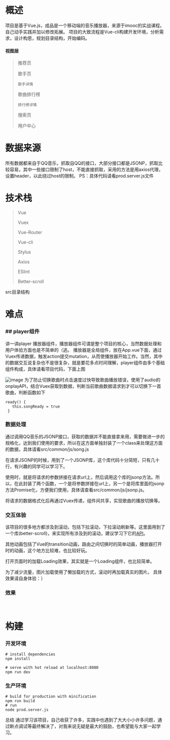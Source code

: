 # 概述
项目是基于Vue.js，成品是一个移动端的音乐播放器，来源于imooc的实战课程。自己动手实践并加以修改拓展。
项目的大致流程是Vue-cli构建开发环境，分析需求，设计构思，规划目录结构，开始编码。

#### 视图层
<blockquote>
推荐页

歌手页

    歌手详情

歌曲排行榜

    排行榜详情

搜索页

用户中心</blockquote>


# 数据来源
所有数据都来自于QQ音乐，抓取自QQ的接口，大部分接口都是JSONP，抓取比较容易，其中一些接口限制了host，不能直接抓取，采用的方法是用axios代理，设置header，以此绕过host的限制。
PS：具体代码请看prod.server.js文件

# 技术栈
<blockquote>
Vue

Vuex

Vue-Router

Vue-cli

Stylus

Axios

ESlint

Better-scroll
</blockquote>


src目录结构
<img src="https://camo.githubusercontent.com/8774821f1bdcba1e180aef798c36ab2c0ac2ad7e/68747470733a2f2f6f63316779666536712e716e73736c2e636f6d2f31372d372d32372f37313532393437322e6a7067" alt="" data-canonical-src="https://oc1gyfe6q.qnssl.com/17-7-27/71529472.jpg" style="max-width:100%;">

# 难点
### ## player组件
讲一讲player 播放器组件，播放器组件可谓是整个项目的核心，当然数据处理和用户体验方面也是不简单的（逃。
播放器是全局组件，放在App.vue下面，通过Vuex传递数据，触发action提交mutation，从而使播放器开始工作。当然，其中的数据交互说复杂也不是很复杂，就是要花多点时间理解，player组件由多个基础组件构成，具体请看项目代码，下面上图

![image](https://camo.githubusercontent.com/1e32f582eba8aa24a2e15993ca0d97dd2f734dbe/68747470733a2f2f6f63316779666536712e716e73736c2e636f6d2f31372d372d32382f37353832383039352e6a7067)
为了防止切换歌曲时点击速度过快导致歌曲播放错误，使用了audio的onplayAPI，结合Vuex获取到数据，判断当前歌曲数据请求到才可以切换下一首歌曲，判断函数如下

 
```
ready() {
   this.songReady = true
 }
```

### 数据处理
通过调用QQ音乐的JSONP接口，获取的数据并不能直接拿来用，需要做进一步的规格化，达到我们使用的要求，所以在这方面单独封装了一个class来处理这方面的数据，具体请看src/common/js/song.js

在请求JSONP的时候，用到了一个JSONP库，这个库代码十分简短，只有几十行，有兴趣的同学可以学习下。

使用时，就是将请求的参数拼接在请求url上，然后调用这个库的jsonp方法。所以，在此封装了两个函数，一个是将参数拼接在url上，另一个是将库里面的jsonp方法Promise化，方便我们使用，具体请查看src/common/js/jsonp.js。

将请求的数据格式化后再通过Vuex传递，组件间共享，实现歌曲的播放切换等。

### 交互体验
该项目的很多地方都涉及到滚动，包括下拉滚动，下拉滚动刷新等。这里面用到了一个库(better-scroll)，来实现所有涉及到的滚动，建议学习下它的<a href="https://github.com/ustbhuangyi/better-scroll">API</a>。

其他动画包括了Vue的transition动画，路由之间切换时的简单动画，播放器打开时的动画，这个地方比较难，也比较好玩。

打开页面时的加载Loading效果，其实就是一个Loading组件，也比较简单。

为了减少流量，图片加载使用了懒加载的方式，滚动时再加载真实的图片。
具体效果请自身体验：）

### 效果
<img src="https://camo.githubusercontent.com/0b987f760faead0acedbec6d4d7fee711c9df39c/68747470733a2f2f6f63316779666536712e716e73736c2e636f6d2f31372d372d32382f32393534363430302e6a7067" alt="" data-canonical-src="https://oc1gyfe6q.qnssl.com/17-7-28/29546400.jpg" style="max-width:100%;">
<img src="https://camo.githubusercontent.com/8491a9096d52dbd16972836cd2096b54bdce3435/68747470733a2f2f6f63316779666536712e716e73736c2e636f6d2f31372d372d32382f38303934313234372e6a7067" alt="" data-canonical-src="https://oc1gyfe6q.qnssl.com/17-7-28/80941247.jpg" style="max-width:100%;">







# 构建
### 开发环境

```
# install dependencies
npm install

# serve with hot reload at localhost:8080
npm run dev
```



### 生产环境

```
# build for production with minification
npm run build
# run
node prod.server.js
```

总结
通过学习该项目，自己收获了许多，实践中也遇到了大大小小许多问题，通过断点调试等最终解决了，对我来说无疑是最大的鼓励，也希望能与大家一起学习。